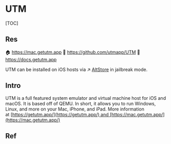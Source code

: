 # UTM

[TOC]



## Res
🏠 https://mac.getutm.app
🚧 https://github.com/utmapp/UTM
📂 https://docs.getutm.app

UTM can be installed on iOS hosts via ↗ [AltStore](../../../../../../🥷🏼%20Operating%20System%20(Engineering)/Apple%20Operating%20Systems/macOS%20(Derived%20From%20UNIX%20Family)/Other%20macOS%20Softwares/AltStore.md) in jailbreak mode.



## Intro
UTM is a full featured system emulator and virtual machine host for iOS and macOS. It is based off of QEMU. In short, it allows you to run Windows, Linux, and more on your Mac, iPhone, and iPad. More information at [https://getutm.app/](https://getutm.app/) and [https://mac.getutm.app/](https://mac.getutm.app/)



## Ref
